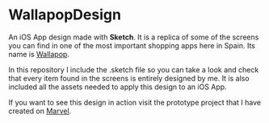 # WallapopDesign
An iOS App design made with **Sketch**. It is a replica of some of the screens you can find in one of the most important shopping apps here in Spain. Its name is [Wallapop](https://app.adjust.com/rh6uzq?&_pid=web&_me=www&campaign=desktop_landing).

In this repository I include the .sketch file so you can take a look and check that every item found in the screens is entirely designed by me. It is also included all the assets needed to apply this design to an iOS App.

If you want to see this design in action visit the prototype project that I have created on [Marvel](https://marvelapp.com/19e8ac6).

